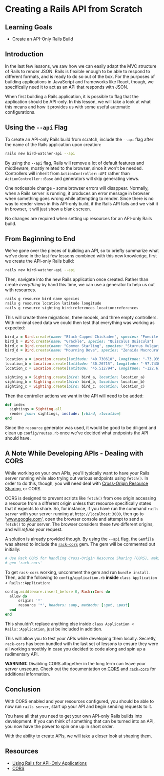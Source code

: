 # Creating a Rails API from Scratch

## Learning Goals

- Create an API-Only Rails Build

## Introduction

In the last few lessons, we saw how we can easily adapt the MVC structure of
Rails to render JSON. Rails is flexible enough to be able to respond to
different formats, and is ready to do so out of the box. For the purposes of
building applications in JavaScript and frameworks like React, though, we
specifically need it to act as an API that responds with JSON.

When first building a Rails application, it is possible to flag that the
application should be API-only. In this lesson, we will take a look at what this
means and how it provides us with some useful automatic configurations.

## Using the `--api` Flag

To create an API-only Rails build from scratch, include the `--api` flag after the
name of the Rails application upon creation:

```sh
rails new bird-watcher-api --api
```

By using the `--api` flag, Rails will remove a lot of default features and
middleware, mostly related to the browser, since it won't be needed. Controllers
will inherit from `ActionController::API` rather than `ActionController::Base`
and generators will skip generating views.

One noticeable change - some browser errors will disappear. Normally, when a Rails
server is running, it produces an error message in browser when something goes
wrong while attempting to render. Since there is no way to render views in this
API-only build, if the Rails API fails and we visit it in browser, it will just
show a blank screen.

No changes are required when setting up resources for an API-only Rails build.

## From Beginning to End

We've gone over the pieces of building an API, so to briefly summarize what
we've done in the last few lessons combined with this new knowledge, first we
create the API-only Rails build:

```sh
rails new bird-watcher-api --api
```

Then, navigate into the new Rails application once created. Rather than create
_everything_ by hand this time, we can use a generator to help us out with
resources.

```sh
rails g resource bird name species
rails g resource location latitude longitude
rails g resource sighting bird:references location:references
```

This will create three migrations, three models, and three empty controllers. With
minimal seed data we could then test that everything was working as expected:

```ruby
bird_a = Bird.create(name: "Black-Capped Chickadee", species: "Poecile Atricapillus")
bird_b = Bird.create(name: "Grackle", species: "Quiscalus Quiscula")
bird_c = Bird.create(name: "Common Starling", species: "Sturnus Vulgaris")
bird_d = Bird.create(name: "Mourning Dove", species: "Zenaida Macroura")

location_a = Location.create(latitude: "40.730610", longitude: "-73.935242")
location_b = Location.create(latitude: "30.26715", longitude: "-97.74306")
location_c = Location.create(latitude: "45.512794", longitude: "-122.679565")

sighting_a = Sighting.create(bird: bird_a, location: location_a)
sighting_b = Sighting.create(bird: bird_b, location: location_b)
sighting_c = Sighting.create(bird: bird_c, location: location_c)
```

Then the controller actions we want in the API will need to be added:

```ruby
def index
  sightings = Sighting.all
  render json: sightings, include: [:bird, :location]
end
```

Since the `resource` generator was used, it would be good to be diligent and
clean up `config/routes.rb` once we've decided what endpoints the API should
have.

## A Note While Developing APIs - Dealing with CORS

While working on your own APIs, you'll typically want to have your Rails server
running while also trying out various endpoints using `fetch()`. In order to do
this, though, you will need deal with [Cross-Origin Resource Sharing][CORS], or CORS.

CORS is designed to prevent scripts like `fetch()` from one origin accessing a
resource from a different origin unless that resource specifically states that
it expects to share. So, for instance, if you have run the command `rails
server` with your server running at `http://localhost:3000`, then go to
'www.google.com', open the browser console and attempt to send a `fetch()` to your
server. The browser considers these two different origins, and will _refuse_
your request.

A solution is already provided though. By using the `--api` flag, the `Gemfile`
was altered to include the [`rack-cors`][rack-cors] gem. The gem will be commented out initially:

```ruby
# Use Rack CORS for handling Cross-Origin Resource Sharing (CORS), making cross-origin AJAX possible
# gem 'rack-cors'
```

To get `rack-cors` working, uncomment the gem and run `bundle install`. Then, add the following to
`config/application.rb` **inside** `class Application < Rails::Application`:

```ruby
config.middleware.insert_before 0, Rack::Cors do
  allow do
      origins '*'
      resource '*', headers: :any, methods: [:get, :post]
  end
end
```

This shouldn't replace anything else inside `class Application < Rails::Application`,
just be included in addition.

This will allow you to test your APIs while developing them locally. Secretly,
`rack-cors` has been bundled with the last set of lessons to ensure they were
all working smoothly in case you decided to code along and spin up a rudimentary
API.

**WARNING:** Disabling CORS altogether in the long term can leave your server
unsecure. Check out the documentation on [CORS] and [`rack-cors`][rack-cors] for
additional information.

## Conclusion

With CORS enabled and your resources configured, you should be able to now
run `rails server`, start up your API and begin sending requests to it. 

You have all that you need to get your own API-only Rails builds into
development. If you can think of something that can be turned into an API, you
now have the power to spin one up in short order.

With the ability to create APIs, we will take a closer look at shaping them.

## Resources

- [Using Rails for API-Only Applications][api]
- [CORS][]

[CORS]: https://developer.mozilla.org/en-US/docs/Web/HTTP/CORS
[api]: https://guides.rubyonrails.org/api_app.html
[manual setup]: https://help.learn.co/technical-support/local-environment/mac-osx-manual-environment-set-up
[sqlite]: https://www.sqlite.org/index.html
[rack-cors]: https://github.com/cyu/rack-cors
